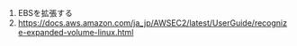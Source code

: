 1. EBSを拡張する
2. https://docs.aws.amazon.com/ja_jp/AWSEC2/latest/UserGuide/recognize-expanded-volume-linux.html
